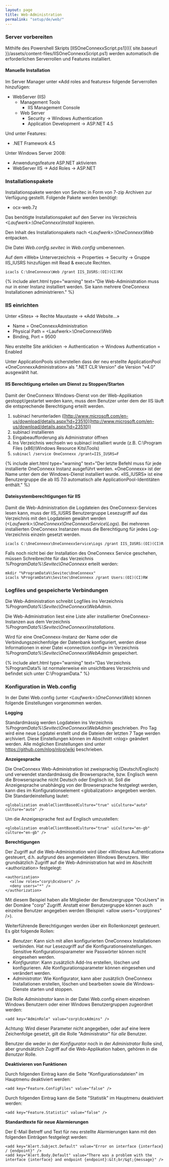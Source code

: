 ```yaml
---
layout: page
title: Web-Administration
permalink: "setup/de/web/"
---
```


### Server vorbereiten

Mithilfe des Powershell Skripts [IISOneConnexxScript.ps1]({{ site.baseurl }}/assets/content-files/IISOneConnexxScript.ps1) werden automatisch die erforderlichen Serverrollen und Features
installiert.

#### Manuelle Installation

Im Server Manager unter «Add roles and features» folgende Serverrollen hinzufügen:

* WebServer (IIS)
  * Management Tools
    * IIS Management Console
  * Web Server
    * Security -> Windows Authentication
    * Application Development -> ASP.NET 4.5

Und unter Features:

* .NET Framework 4.5

Unter Windows Server 2008:

* Anwendungsfeature ASP.NET aktivieren
* WebServer IIS -> Add Roles -> ASP.NET

### Installationspakete

Installationspakete werden von Sevitec in Form von 7-zip Archiven zur Verfügung gestellt. Folgende Pakete werden benötigt:

* ocx-web.7z

Das benötigte Installationspaket auf den Server ins Verzeichnis *&lt;Laufwerk&gt;:\OneConnexx\Install* kopieren.

Den Inhalt des Installationspakets nach *&lt;Laufwerk&gt;:\OneConnexx\Web* entpacken.

Die Datei *Web.config.sevitec* in *Web.config* umbenennen.

Auf dem «Web» Unterverzeichnis -> Properties -> Security -> Gruppe IIS_IUSRS hinzufügen mit Read & execute Rechten.

```
icacls C:\OneConnexx\Web /grant IIS_IUSRS:(OI)(CI)RX
```

{% include alert.html type="warning" text="Die Web-Administration muss nur in einer Instanz installiert werden. Sie kann mehrere OneConnexx Installationen administrieren." %}

### IIS einrichten

Unter «Sites» -> Rechte Maustaste -> «Add Website…»

* Name = OneConnexxAdministration
* Physical Path = &lt;Laufwerk&gt;:\OneConnexx\Web
* Binding, Port = 9500

Neu erstellte Site anklicken -> Authentication -> Windows Authentication = Enabled

Unter ApplicationPools sicherstellen dass der neu erstellte ApplicationPool «OneConnexxAdministration» als ".NET CLR Version" die Version "v4.0" ausgewählt hat.

#### IIS Berechtigung erteilen um Dienst zu Stoppen/Starten

Damit der OneConnexx Windows-Dienst von der Web-Applikation gestoppt/gestartet werden kann, muss dem Benutzer unter dem der
IIS läuft die entsprechende Berechtigung erteilt werden.

1. subinacl herunterladen ([http://www.microsoft.com/en-us/download/details.aspx?id=23510](http://www.microsoft.com/en-us/download/details.aspx?id=23510))
1. subinacl installieren
1. Eingabeaufforderung als Administrator öffnen
1. Ins Verzeichnis wechseln wo subinacl installiert wurde (z.B. C:\Program Files (x86)\Windows Resource Kits\Tools\)
1. ```subinacl /service OneConnexx /grant=IIS_IUSRS=F```

{% include alert.html type="warning" text="Der letzte Befehl muss für jede installierte OneConnexx Instanz ausgeführt werden. «OneConnexx» ist der Name unter dem der Windows-Dienst installiert wurde. «IIS_IUSRS» ist eine Benutzergruppe die ab IIS 7.0 automatisch alle ApplicationPool-Identitäten enthält." %}

#### Dateisystemberechtigungen für IIS

Damit die Web-Administration die Logdateien des OneConnexx-Services lesen kann, muss der IIS_IUSRS Benutzergruppe Lesezugriff
auf das Verzeichnis mit den Logdateien gewährt werden (*&lt;Laufwerk&gt;:\OneConnexx\OneConnexxService\Logs*). Bei mehreren installierten OneConnexx Instanzen muss die Berechtigung für jedes Log-Verzeichnis einzeln gesetzt werden. 

```
icacls C:\OneConnexx\OneConnexxService\Logs /grant IIS_IUSRS:(OI)(CI)R
```

Falls noch nicht bei der Installation des OneConnexx Service geschehen, müssen Schreibrechte für das Verzeichnis *%ProgramData%\Sevitec\OneConnexx* erteilt werden:

```
mkdir "%ProgramData%\Sevitec\OneConnexx"
icacls %ProgramData%\Sevitec\OneConnexx /grant Users:(OI)(CI)RW
```

### Logfiles und gespeicherte Verbindungen

Die Web-Administration schreibt Logfiles ins Verzeichnis *%ProgramData%\Sevitec\OneConnexx\WebAdmin*.

Die Web-Administration liest eine Liste aller installierter OneConnexx-Instanzen aus dem Verzeichnis *%ProgramData%\Sevitec\OneConnexx\Installations*.

Wird für eine OneConnexx-Instanz der Name oder die Verbindungszeichenfolge der Datenbank konfiguriert, werden diese Informationen in einer Datei «connection.config» im Verzeichnis *%ProgramData%\Sevitec\OneConnexx\WebAdmin* gespeichert.

{% include alert.html type="warning" text="Das Verzeichnis %ProgramData% ist normalerweise ein unsichtbares Verzeichnis und befindet sich unter C:\ProgramData." %}

### Konfiguration in Web.config

In der Datei Web.config (unter *&lt;Laufwerk&gt;:\OneConnex\Web*) können folgende Einstellungen vorgenommen werden.

__Logging__

Standardmässig werden Logdateien ins Verzeichnis *%ProgramData%\Sevitec\OneConnexx\WebAdmin* geschrieben.
Pro Tag wird eine neue Logdatei erstellt und die Dateien der letzten 7 Tage werden archiviert.
Diese Einstellungen können im Abschnitt &lt;nlog&gt; geändert werden.
Alle möglichen Einstellungen sind unter https://github.com/nlog/nlog/wiki beschrieben.

__Anzeigesprache__

Die OneConnexx Web-Administration ist zweisprachig (Deutsch/Englisch) und verwendet standardmässig die Browsersprache,
bzw. Englisch wenn die Browsersprache nicht Deutsch oder Englisch ist. Soll die Anzeigesprache unabhängig von der
Browsersprache festgelegt werden, kann dies im Konfigurationselement &lt;globalization&gt; angegeben werden.
Die Standardeinstellung lautet:

```
<globalization enableClientBasedCulture="true" uiCulture="auto" culture="auto" />
```

Um die Anzeigesprache fest auf Englisch umzustellen:

```
<globalization enableClientBasedCulture="true" uiCulture="en-gb" culture="en-gb" />
```

__Berechtigungen__

Der Zugriff auf die Web-Administration wird über «Windows Authentication» gesteuert, d.h. aufgrund des angemeldeten Windows
Benutzers. Wer grundsätzlich Zugriff auf die Web-Administration hat wird im Abschnitt &lt;authorization&gt; festgelegt:

```
<authorization>
  <allow roles="corp\OcxUsers" />
  <deny users="*" />
</authorization>
```

Mit diesem Beispiel haben alle Mitglieder der Benutzergruppe "OcxUsers" in der Domäne "corp" Zugriff. Anstatt einer Benutzergruppe können auch einzelne Benutzer angegeben werden (Beispiel: &lt;allow users="corp\jones" /&gt;).

Weiterführende Berechtigungen werden über ein Rollenkonzept gesteuert. Es gibt folgende Rollen:

* *Benutzer*: Kann sich mit allen konfigurierten OneConnexx Installationen verbinden. Hat nur Lesezugriff auf die Konfigurationseinstellungen. Sensitive Konfigurationsparameter wie Passwörter können nicht eingesehen werden.
* *Konfigurator*: Kann zusätzlich Add-Ins erstellen, löschen und konfigurieren. Alle Konfigurationsparameter können eingesehen und verändert werden.
* *Administrator*: Wie Konfigurator, kann aber zusätzlich OneConnexx Installationen erstellen, löschen und bearbeiten sowie die Windows-Dienste starten und stoppen.

Die Rolle *Administrator* kann in der Datei Web.config einem einzelnen Windows Benutzern oder einer Windows Benutzergruppen zugeordnet werden:

```
<add key="AdminRole" value="corp\OcxAdmins" />
```

Achtung: Wird dieser Parameter nicht angegeben, oder auf eine leere Zeichenfolge gesetzt, gilt die Rolle "Administrator" für _alle_ Benutzer.

Benutzer die weder in der *Konfigurator* noch in der *Administrator* Rolle sind, aber grundsätzlich Zugriff auf die Web-Applikation haben, gehören in die *Benutzer* Rolle.

__Deaktivieren von Funktionen__

Durch folgenden Eintrag kann die Seite "Konfigurationsdateien" im Hauptmenu deaktiviert werden:

```
<add key="Feature.ConfigFiles" value="false" />
```

Durch folgenden Eintrag kann die Seite "Statistik" im Hauptmenu deaktiviert werden:

```
<add key="Feature.Statistic" value="false" />
```

__Standardtexte für neue Alarmierungen__

Der E-Mail Betreff und Text für neu erstellte Alarmierungen kann mit den folgenden Einträgen festgelegt werden:

```
<add key="Alert.Subject.Default" value="Error on interface {interface} / {endpoint}" />
<add key="Alert.Body.Default" value="There was a problem with the interface {interface} and endpoint {endpoint}:&lt;br/&gt;{message}" />
```
